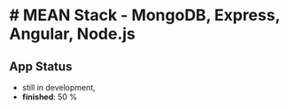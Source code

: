 # # MEAN Stack - MongoDB, Express, Angular, Node.js 
## App Status
- still in development,
- **finished**: 50 %
